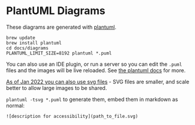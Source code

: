 # PlantUML Diagrams

These diagrams are generated with [plantuml](http://plantuml.com/).

```
brew update
brew install plantuml
cd docs/diagrams
PLANTUML_LIMIT_SIZE=8192 plantuml *.puml
```

You can also use an IDE plugin, or run a server so you can edit the `.puml` files and the images will be live reloaded. See [the plantuml docs](https://plantuml.com/running) for more.

[As of Jan 2022 you can also use svg files](https://github.blog/changelog/2022-01-21-allow-to-upload-svg-files-to-markdown/) - SVG files are smaller, and scale better to allow large images to be shared.

`plantuml -tsvg *.puml` to generate them, embed them in markdown as normal:

`![description for accessibility](path_to_file.svg)`
